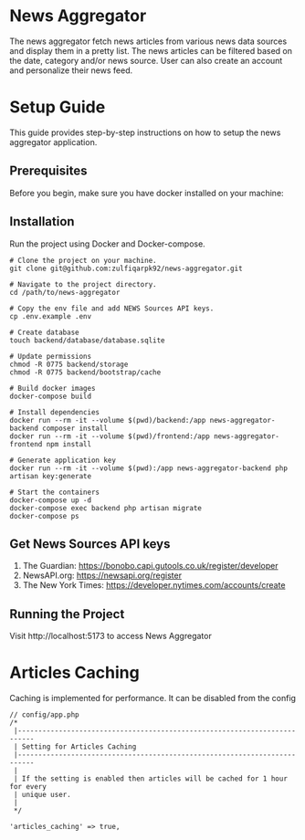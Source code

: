 # News Aggregator 

The news aggregator fetch news articles from various news data sources and display them in a pretty list. The news articles can be
filtered based on the date, category and/or news source. User can also create an account and personalize their news feed.

# Setup Guide

This guide provides step-by-step instructions on how to setup the news aggregator application.

## Prerequisites

Before you begin, make sure you have docker installed on your machine:

## Installation

Run the project using Docker and Docker-compose.

```shell
# Clone the project on your machine.
git clone git@github.com:zulfiqarpk92/news-aggregator.git

# Navigate to the project directory.
cd /path/to/news-aggregator

# Copy the env file and add NEWS Sources API keys.
cp .env.example .env

# Create database
touch backend/database/database.sqlite

# Update permissions
chmod -R 0775 backend/storage
chmod -R 0775 backend/bootstrap/cache

# Build docker images
docker-compose build

# Install dependencies
docker run --rm -it --volume $(pwd)/backend:/app news-aggregator-backend composer install
docker run --rm -it --volume $(pwd)/frontend:/app news-aggregator-frontend npm install

# Generate application key
docker run --rm -it --volume $(pwd):/app news-aggregator-backend php artisan key:generate

# Start the containers
docker-compose up -d
docker-compose exec backend php artisan migrate
docker-compose ps
``` 
## Get News Sources API keys
1. The Guardian: https://bonobo.capi.gutools.co.uk/register/developer
2. NewsAPI.org: https://newsapi.org/register
3. The New York Times: https://developer.nytimes.com/accounts/create
   
## Running the Project

Visit http://localhost:5173 to access News Aggregator

# Articles Caching

Caching is implemented for performance. It can be disabled from the config

```
// config/app.php
/*
 |--------------------------------------------------------------------------
 | Setting for Articles Caching
 |--------------------------------------------------------------------------
 |
 | If the setting is enabled then articles will be cached for 1 hour for every
 | unique user.
 |
 */

'articles_caching' => true,

```